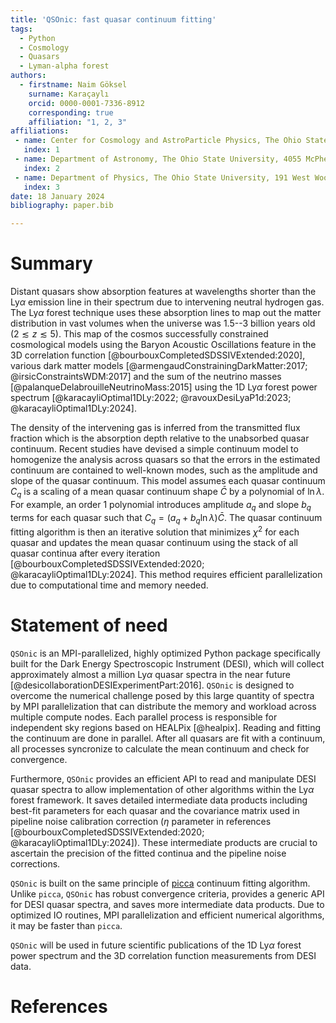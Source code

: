 ```yaml
---
title: 'QSOnic: fast quasar continuum fitting'
tags:
  - Python
  - Cosmology
  - Quasars
  - Lyman-alpha forest
authors:
  - firstname: Naim Göksel
    surname: Karaçaylı
    orcid: 0000-0001-7336-8912
    corresponding: true
    affiliation: "1, 2, 3"
affiliations:
 - name: Center for Cosmology and AstroParticle Physics, The Ohio State University, 191 West Woodruff Avenue, Columbus, OH 43210, USA
   index: 1
 - name: Department of Astronomy, The Ohio State University, 4055 McPherson Laboratory, 140 W 18th Avenue, Columbus, OH 43210, USA
   index: 2
 - name: Department of Physics, The Ohio State University, 191 West Woodruff Avenue, Columbus, OH 43210, USA
   index: 3
date: 18 January 2024
bibliography: paper.bib

---
```


# Summary

Distant quasars show absorption features at wavelengths shorter than the Ly$\alpha$ emission line in their spectrum due to intervening neutral hydrogen gas. The Ly$\alpha$ forest technique uses these absorption lines to map out the matter distribution in vast volumes when the universe was 1.5--3 billion years old ($2\lesssim z \lesssim 5$). This map of the cosmos successfully constrained cosmological models using the Baryon Acoustic Oscillations feature in the 3D correlation function [@bourbouxCompletedSDSSIVExtended:2020], various dark matter models [@armengaudConstrainingDarkMatter:2017; @irsicConstraintsWDM:2017] and the sum of the neutrino masses [@palanqueDelabrouilleNeutrinoMass:2015] using the 1D Ly$\alpha$ forest power spectrum [@karacayliOptimal1DLy:2022; @ravouxDesiLyaP1d:2023; @karacayliOptimal1DLy:2024].

The density of the intervening gas is inferred from the transmitted flux fraction which is the absorption depth relative to the unabsorbed quasar continuum. Recent studies have devised a simple continuum model to homogenize the analysis across quasars so that the errors in the estimated continuum are contained to well-known modes, such as the amplitude and slope of the quasar continuum. This model assumes each quasar continuum $C_q$ is a scaling of a mean quasar continuum shape $\bar C$ by a polynomial of $\ln\lambda$. For example, an order 1 polynomial introduces amplitude $a_q$ and slope $b_q$ terms for each quasar such that $C_q = (a_q + b_q \ln \lambda) \bar{C}$. The quasar continuum fitting algorithm is then an iterative solution that minimizes $\chi^2$ for each quasar and updates the mean quasar continuum using the stack of all quasar continua after every iteration [@bourbouxCompletedSDSSIVExtended:2020; @karacayliOptimal1DLy:2024]. This method requires efficient parallelization due to computational time and memory needed.


# Statement of need

`QSOnic` is an MPI-parallelized, highly optimized Python package specifically built for the Dark Energy Spectroscopic Instrument (DESI), which will collect approximately almost a million Ly$\alpha$ quasar spectra in the near future [@desicollaborationDESIExperimentPart:2016]. `QSOnic` is designed to overcome the numerical challenge posed by this large quantity of spectra by MPI parallelization that can distribute the memory and workload across multiple compute nodes. Each parallel process is responsible for independent sky regions based on HEALPix [@healpix]. Reading and fitting the continuum are done in parallel. After all quasars are fit with a continuum, all processes syncronize to calculate the mean continuum and check for convergence.

Furthermore, `QSOnic` provides an efficient API to read and manipulate DESI quasar spectra to allow implementation of other algorithms within the Ly$\alpha$ forest framework. It saves detailed intermediate data products including best-fit parameters for each quasar and the covariance matrix used in pipeline noise calibration correction ($\eta$ parameter in references [@bourbouxCompletedSDSSIVExtended:2020; @karacayliOptimal1DLy:2024]). These intermediate products are crucial to ascertain the precision of the fitted continua and the pipeline noise corrections.


`QSOnic` is built on the same principle of [picca](https://github.com/igmhub/picca) continuum fitting algorithm. Unlike `picca`, `QSOnic` has robust convergence criteria, provides a generic API for DESI quasar spectra, and saves more intermediate data products. Due to optimized IO routines, MPI parallelization and efficient numerical algorithms, it may be faster than `picca`.

`QSOnic` will be used in future scientific publications of the 1D Ly$\alpha$ forest power spectrum and the 3D correlation function measurements from DESI data.

# References